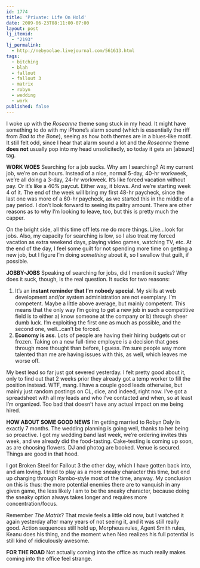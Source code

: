 ```yaml
---
id: 1774
title: 'Private: Life On Hold'
date: 2009-06-23T08:11:00-07:00
layout: post
lj_itemid:
  - "2193"
lj_permalink:
  - http://nebyoolae.livejournal.com/561613.html
tags:
  - bitching
  - blah
  - fallout
  - fallout 3
  - matrix
  - robyn
  - wedding
  - work
published: false
---
```


I woke up with the _Roseanne_ theme song stuck in my head. It might have something to do with my iPhone&#8217;s alarm sound (which is essentially the riff from _Bad to the Bone_), seeing as how both themes are in a blues-like motif. It still felt odd, since I hear that alarm sound a lot and the _Roseanne_ theme **does not** usually pop into my head unsolicitedly, so today it gets an [absurd] tag.

<!--more-->

**WORK WOES**
Searching for a job sucks. Why am I searching? At my current job, we&#8217;re on cut hours. Instead of a nice, normal 5-day, 40-hr workweek, we&#8217;re all doing a 3-day, 24-hr workweek. It&#8217;s like forced vacation without pay. Or it&#8217;s like a 40% paycut. Either way, it blows. And we&#8217;re starting week 4 of it. The end of the week will bring my first 48-hr paycheck, since the last one was more of a 60-hr paycheck, as we started this in the middle of a pay period. I don&#8217;t look forward to seeing its paltry amount. There are other reasons as to why I&#8217;m looking to leave, too, but this is pretty much the capper.

On the bright side, all this time off lets me do more things. Like&#8230;look for jobs. Also, my capacity for searching is low, so I also treat my forced vacation as extra weekend days, playing video games, watching TV, etc. At the end of the day, I feel some guilt for not spending more time on getting a new job, but I figure I&#8217;m doing _something_ about it, so I swallow that guilt, if possible.

**JOBBY-JOBS**
Speaking of searching for jobs, did I mention it sucks? Why does it suck, though, is the real question. It sucks for two reasons:

  1. It&#8217;s an **instant reminder that I&#8217;m nobody special**. My skills at web development and/or system administration are not exemplary. I&#8217;m competent. Maybe a little above average, but mainly competent. This means that the only way I&#8217;m going to get a new job in such a competitive field is to either a) know someone at the company or b) through sheer dumb luck. I&#8217;m exploiting the first one as much as possible, and the second one, well&#8230;can&#8217;t be forced.
  2. **Economy is ass**. Lots of people are having their hiring budgets cut or frozen. Taking on a new full-time employee is a decision that goes through more thought than before, I guess. I&#8217;m sure people way more talented than me are having issues with this, as well, which leaves me worse off.

My best lead so far just got severed yesterday. I felt pretty good about it, only to find out that 2 weeks prior they already got a temp worker to fill the position instead. WTF, mang. I have a couple good leads otherwise, but mainly just random postings on CL, dice, and indeed, right now. I&#8217;ve got a spreadsheet with all my leads and who I&#8217;ve contacted and when, so at least I&#8217;m organized. Too bad that doesn&#8217;t have any actual impact on me being hired.

**HOW ABOUT SOME GOOD NEWS**
I&#8217;m getting married to Robyn Daly in exactly 7 months. The wedding planning is going well, thanks to her being so proactive. I got my wedding band last week, we&#8217;re ordering invites this week, and we already did the food-tasting. Cake-testing is coming up soon, as are choosing flowers. DJ and photog are booked. Venue is secured. Things are good in that hood.

I got Broken Steel for Fallout 3 the other day, which I have gotten back into, and am loving. I tried to play as a more sneaky character this time, but end up charging through Rambo-style most of the time, anyway. My conclusion on this is thus: the more potential enemies there are to vanquish in any given game, the less likely I am to be the sneaky character, because doing the sneaky option always takes longer and requires more concentration/focus.

Remember _The Matrix_? That movie feels a little old now, but I watched it again yesterday after many years of not seeing it, and it was still really good. Action sequences still hold up, Morpheus rules, Agent Smith rules, Keanu does his thing, and the moment when Neo realizes his full potential is still kind of ridiculously awesome.

**FOR THE ROAD**
Not actually coming into the office as much really makes coming into the office feel strange.
